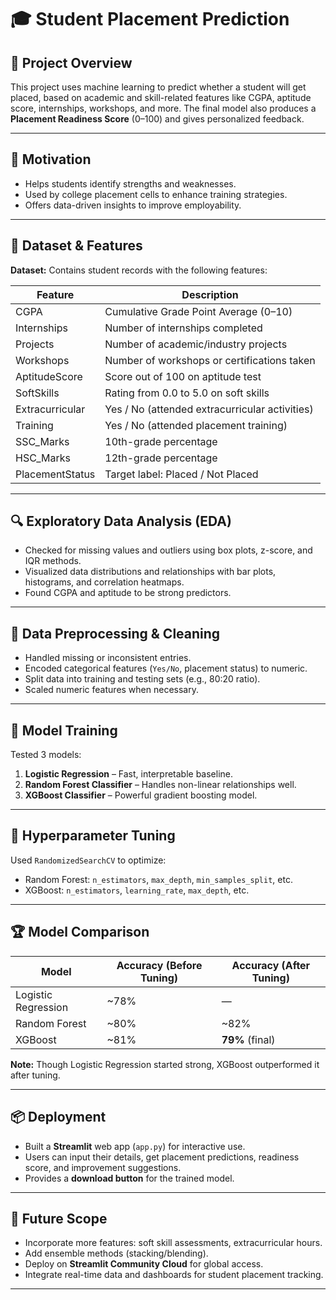 # 🎓 Student Placement Prediction

## 🚀 Project Overview
This project uses machine learning to predict whether a student will get placed, based on academic and skill-related features like CGPA, aptitude score, internships, workshops, and more. The final model also produces a **Placement Readiness Score** (0–100) and gives personalized feedback.

---

## 🧠 Motivation
- Helps students identify strengths and weaknesses.
- Used by college placement cells to enhance training strategies.
- Offers data-driven insights to improve employability.

---

## 📂 Dataset & Features
**Dataset:** Contains student records with the following features:

| Feature              | Description                                   |
|----------------------|-----------------------------------------------|
| CGPA                 | Cumulative Grade Point Average (0–10)         |
| Internships          | Number of internships completed              |
| Projects             | Number of academic/industry projects         |
| Workshops            | Number of workshops or certifications taken  |
| AptitudeScore        | Score out of 100 on aptitude test            |
| SoftSkills           | Rating from 0.0 to 5.0 on soft skills        |
| Extracurricular      | Yes / No (attended extracurricular activities)|
| Training             | Yes / No (attended placement training)       |
| SSC_Marks            | 10th-grade percentage                        |
| HSC_Marks            | 12th-grade percentage                        |
| PlacementStatus      | Target label: Placed / Not Placed            |

---

## 🔍 Exploratory Data Analysis (EDA)
- Checked for missing values and outliers using box plots, z-score, and IQR methods.
- Visualized data distributions and relationships with bar plots, histograms, and correlation heatmaps.
- Found CGPA and aptitude to be strong predictors.

---

## 🧹 Data Preprocessing & Cleaning
- Handled missing or inconsistent entries.
- Encoded categorical features (`Yes/No`, placement status) to numeric.
- Split data into training and testing sets (e.g., 80:20 ratio).
- Scaled numeric features when necessary.

---

## 🤖 Model Training
Tested 3 models:

1. **Logistic Regression** – Fast, interpretable baseline.
2. **Random Forest Classifier** – Handles non-linear relationships well.
3. **XGBoost Classifier** – Powerful gradient boosting model.

---

## 🔧 Hyperparameter Tuning
Used `RandomizedSearchCV` to optimize:

- Random Forest: `n_estimators`, `max_depth`, `min_samples_split`, etc.
- XGBoost: `n_estimators`, `learning_rate`, `max_depth`, etc.

---

## 🏆 Model Comparison
| Model                    | Accuracy (Before Tuning) | Accuracy (After Tuning) |
|--------------------------|--------------------------|--------------------------|
| Logistic Regression      | ~78%                     | —                        |
| Random Forest            | ~80%                     | ~82%                     |
| XGBoost                  | ~81%                     | **79%** (final)          |

**Note:** Though Logistic Regression started strong, XGBoost outperformed it after tuning.

---

## 📦 Deployment
- Built a **Streamlit** web app (`app.py`) for interactive use.
- Users can input their details, get placement predictions, readiness score, and improvement suggestions.
- Provides a **download button** for the trained model.

---

## 🔮 Future Scope
- Incorporate more features: soft skill assessments, extracurricular hours.
- Add ensemble methods (stacking/blending).
- Deploy on **Streamlit Community Cloud** for global access.
- Integrate real-time data and dashboards for student placement tracking.

---

